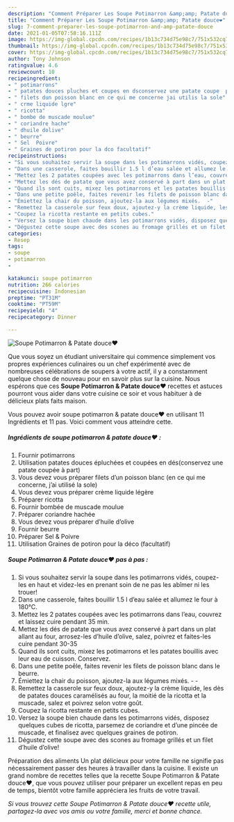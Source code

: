 ```yaml
---
description: "Comment Préparer Les Soupe Potimarron &amp;amp; Patate douce❤"
title: "Comment Préparer Les Soupe Potimarron &amp;amp; Patate douce❤"
slug: 7-comment-preparer-les-soupe-potimarron-and-amp-patate-douce
date: 2021-01-05T07:58:16.111Z
image: https://img-global.cpcdn.com/recipes/1b13c734d75e98c7/751x532cq70/soupe-potimarron-patate-douce❤-photo-principale-de-la-recette.jpg
thumbnail: https://img-global.cpcdn.com/recipes/1b13c734d75e98c7/751x532cq70/soupe-potimarron-patate-douce❤-photo-principale-de-la-recette.jpg
cover: https://img-global.cpcdn.com/recipes/1b13c734d75e98c7/751x532cq70/soupe-potimarron-patate-douce❤-photo-principale-de-la-recette.jpg
author: Tony Johnson
ratingvalue: 4.6
reviewcount: 10
recipeingredient:
- " potimarrons"
- " patates douces pluches et coupes en dsconservez une patate coupe  part"
- " filets dun poisson blanc en ce qui me concerne jai utilis la sole"
- " crme liquide lgre"
- " ricotta"
- " bombe de muscade moulue"
- " coriandre hache"
- " dhuile dolive"
- " beurre"
- " Sel  Poivre"
- " Graines de potiron pour la dco facultatif"
recipeinstructions:
- "Si vous souhaitez servir la soupe dans les potimarrons vidés, coupez-les en haut et videz-les en prenant soin de ne pas les abîmer ni les trouer!"
- "Dans une casserole, faites bouillir 1.5 l d’eau salée et allumez le four à 180°C."
- "Mettez les 2 patates coupées avec les potimarrons dans l’eau, couvrez et laissez cuire pendant 35 min."
- "Mettez les dés de patate que vous avez conservé à part dans un plat allant au four, arrosez-les d’huile d’olive, salez, poivrez et faites-les cuire pendant 30-35"
- "Quand ils sont cuits, mixez les potimarrons et les patates bouillis avec leur eau de cuisson. Conservez."
- "Dans une petite poêle, faites revenir les filets de poisson blanc dans le beurre."
- "Émiettez la chair du poisson, ajoutez-la aux légumes mixés.  -"
- "Remettez la casserole sur feux doux, ajoutez-y la crème liquide, les dès de patates douces caramélisés au four, la moitié de la ricotta et la muscade, salez et poivrez selon votre goût."
- "Coupez la ricotta restante en petits cubes."
- "Versez la soupe bien chaude dans les potimarrons vidés, disposez quelques cubes de ricotta, parsemez de coriandre et d’une pincée de muscade, et finalisez avec quelques graines de potiron."
- "Dégustez cette soupe avec des scones au fromage grillés et un filet d’huile d’olive!"
categories:
- Resep
tags:
- soupe
- potimarron
- 

katakunci: soupe potimarron  
nutrition: 266 calories
recipecuisine: Indonesian
preptime: "PT31M"
cooktime: "PT59M"
recipeyield: "4"
recipecategory: Dinner

---
```



![Soupe Potimarron &amp; Patate douce❤](https://img-global.cpcdn.com/recipes/1b13c734d75e98c7/751x532cq70/soupe-potimarron-patate-douce❤-photo-principale-de-la-recette.jpg)

Que vous soyez un étudiant universitaire qui commence simplement vos propres expériences culinaires ou un chef expérimenté avec de nombreuses célébrations de soupers à votre actif, il y a constamment quelque chose de nouveau pour en savoir plus sur la cuisine. Nous espérons que ces <strong> Soupe Potimarron &amp; Patate douce❤ </strong> recettes et astuces pourront vous aider dans votre cuisine ce soir et vous habituer à de délicieux plats faits maison.

<!--inarticleads1-->

Vous pouvez avoir soupe potimarron &amp; patate douce❤ en utilisant 11 Ingrédients et 11 pas. Voici comment vous atteindre cette.

##### Ingrédients de soupe potimarron &amp; patate douce❤ :

1. Fournir  potimarrons
1. Utilisation  patates douces épluchées et coupées en dés(conservez une patate coupée à part)
1. Vous devez vous préparer  filets d’un poisson blanc (en ce qui me concerne, j’ai utilisé la sole)
1. Vous devez vous préparer  crème liquide légère
1. Préparer  ricotta
1. Fournir  bombée de muscade moulue
1. Préparer  coriandre hachée
1. Vous devez vous préparer  d’huile d’olive
1. Fournir  beurre
1. Préparer  Sel &amp; Poivre
1. Utilisation  Graines de potiron pour la déco (facultatif)




<!--inarticleads2-->

##### Soupe Potimarron &amp; Patate douce❤ pas à pas :

1. Si vous souhaitez servir la soupe dans les potimarrons vidés, coupez-les en haut et videz-les en prenant soin de ne pas les abîmer ni les trouer!
1. Dans une casserole, faites bouillir 1.5 l d’eau salée et allumez le four à 180°C.
1. Mettez les 2 patates coupées avec les potimarrons dans l’eau, couvrez et laissez cuire pendant 35 min.
1. Mettez les dés de patate que vous avez conservé à part dans un plat allant au four, arrosez-les d’huile d’olive, salez, poivrez et faites-les cuire pendant 30-35
1. Quand ils sont cuits, mixez les potimarrons et les patates bouillis avec leur eau de cuisson. Conservez.
1. Dans une petite poêle, faites revenir les filets de poisson blanc dans le beurre.
1. Émiettez la chair du poisson, ajoutez-la aux légumes mixés.  - -
1. Remettez la casserole sur feux doux, ajoutez-y la crème liquide, les dès de patates douces caramélisés au four, la moitié de la ricotta et la muscade, salez et poivrez selon votre goût.
1. Coupez la ricotta restante en petits cubes.
1. Versez la soupe bien chaude dans les potimarrons vidés, disposez quelques cubes de ricotta, parsemez de coriandre et d’une pincée de muscade, et finalisez avec quelques graines de potiron.
1. Dégustez cette soupe avec des scones au fromage grillés et un filet d’huile d’olive!




<!--inarticleads1-->

<p>
Préparation des aliments Un plat délicieux pour votre famille ne signifie pas nécessairement passer des heures à travailler dans la cuisine. Il existe un grand nombre de recettes telles que la recette Soupe Potimarron &amp; Patate douce❤, que vous pouvez utiliser pour préparer un excellent repas en peu de temps, bientôt votre famille appréciera les fruits de votre travail.
</p>

<p>
<i>Si vous trouvez cette Soupe Potimarron &amp; Patate douce❤ recette utile, partagez-la avec vos amis ou votre famille, merci et bonne chance.</i>
</p>
